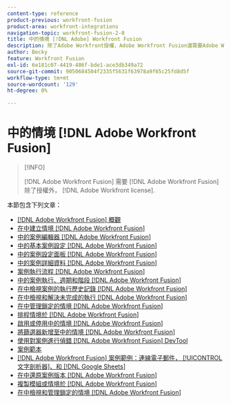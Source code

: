 ```yaml
---
content-type: reference
product-previous: workfront-fusion
product-area: workfront-integrations
navigation-topic: workfront-fusion-2-0
title: 中的情境 [!DNL Adobe] Workfront Fusion
description: 除了Adobe Workfront授權，Adobe Workfront Fusion還需要Adobe Workfront Fusion授權。
author: Becky
feature: Workfront Fusion
exl-id: 6e181c07-4419-486f-bde1-ace3db349a72
source-git-commit: 9050684504f2335f5631f63978a9f65c25fd8d5f
workflow-type: tm+mt
source-wordcount: '129'
ht-degree: 0%

---
```


# 中的情境 [!DNL Adobe Workfront Fusion]

>[!INFO]
>
>[!DNL Adobe Workfront Fusion] 需要 [!DNL Adobe Workfront Fusion] 除了授權外， [!DNL Adobe Workfront license].

本節包含下列文章：

* [[!DNL Adobe Workfront Fusion] 概觀](../../workfront-fusion/scenarios/scenario-overview.md)
* [在中建立情境 [!DNL Adobe Workfront Fusion]](../../workfront-fusion/scenarios/create-a-scenario.md)
* [中的案例編輯器 [!DNL Adobe Workfront Fusion]](../../workfront-fusion/scenarios/scenario-editor.md)
* [中的基本案例設定 [!DNL Adobe Workfront Fusion]](../../workfront-fusion/scenarios/basic-scenario-settings.md)
* [中的案例設定面板 [!DNL Adobe Workfront Fusion]](../../workfront-fusion/scenarios/scenario-settings-panel.md)
* [中的案例詳細資料 [!DNL Adobe Workfront Fusion]](../../workfront-fusion/scenarios/scenario-detail.md)
* [案例執行流程 [!DNL Adobe Workfront Fusion]](../../workfront-fusion/scenarios/scenario-execution-flow.md)
* [中的案例執行、週期和階段 [!DNL Adobe Workfront Fusion]](../../workfront-fusion/scenarios/scenario-execution-cycles-phases.md)
* [在中檢視案例的執行歷史記錄 [!DNL Adobe Workfront Fusion]](../../workfront-fusion/scenarios/view-scenario-execution-history.md)
* [在中檢視和解決未完成的執行 [!DNL Adobe Workfront Fusion]](../../workfront-fusion/scenarios/view-and-resolve-incomplete-executions.md)
* [在中管理鎖定的情境 [!DNL Adobe Workfront Fusion]](../../workfront-fusion/scenarios/view-and-manage-locked-scenarios.md)
* [排程情境於 [!DNL Adobe Workfront Fusion]](../../workfront-fusion/scenarios/schedule-a-scenario.md)
* [啟用或停用中的情境 [!DNL Adobe Workfront Fusion]](../../workfront-fusion/scenarios/activate-or-inactivate-scenario.md)
* [將篩選器新增至中的情境 [!DNL Adobe Workfront Fusion]](../../workfront-fusion/scenarios/add-a-filter-to-a-scenario.md)
* [使用對案例進行偵錯 [!DNL Adobe Workfront Fusion] DevTool](../../workfront-fusion/scenarios/debug-scenarios-with-dev-tool.md)
* [案例範本](../../workfront-fusion/scenarios/templates/fusion-templates.md)
* [[!DNL Adobe Workfront Fusion] 案例範例：連線電子郵件， [!UICONTROL 文字剖析器]、和 [!DNL Google Sheets]](../../workfront-fusion/scenarios/example-connect-email-text-parser-gsheets.md)
* [在中還原案例版本 [!DNL Adobe Workfront Fusion]](../../workfront-fusion/scenarios/restore-a-scenario-version.md)
* [複製模組或情境於 [!DNL Adobe Workfront Fusion]](../../workfront-fusion/scenarios/copy-modules-or-scenarios.md)
* [在中檢視和管理鎖定的情境 [!DNL Adobe Workfront Fusion]](../../workfront-fusion/scenarios/view-and-manage-locked-scenarios.md)
